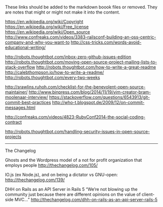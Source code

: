 These links should be added to the markdown boook files or removed. They are
notes that might or might not make it into the content.

https://en.wikipedia.org/wiki/Copyright
https://en.wikipedia.org/wiki/Free_license
https://en.wikipedia.org/wiki/Open_source
http://www.confreaks.com/videos/3383-railsconf-building-an-oss-centric-company-and-why-you-want-to
http://css-tricks.com/words-avoid-educational-writing/

http://robots.thoughtbot.com/inbox-zero-github-issues-edition
http://robots.thoughtbot.com/moving-open-source-project-mailing-lists-to-stack-overflow
http://robots.thoughtbot.com/how-to-write-a-great-readme
http://calebthompson.io/how-to-write-a-readme/
http://robots.thoughtbot.com/every-two-weeks

http://srawlins.ruhoh.com/checklist-for-the-benevolent-open-source-maintainer/
http://www.binpress.com/blog/2014/11/19/vim-creator-bram-moolenaar-interview/
https://stackoverflow.com/questions/6543913/git-commit-best-practices
http://who-t.blogspot.de/2009/12/on-commit-messages.html

http://confreaks.com/videos/4823-RubyConf2014-the-social-coding-contract

http://robots.thoughtbot.com/handling-security-issues-in-open-source-projects

---

The Changelog

Ghosts and the Wordpress model of a not for profit organization that employs
people
http://thechangelog.com/105/

IO.js (ex Node.js), and on being a dictator vs GNU-open:
http://thechangelog.com/139/

DHH on Rails as an API Server in Rails 5
“We’re not blowing up the community just because there are different opinions on
the value of client-side MVC...”
http://thechangelog.com/dhh-on-rails-as-an-api-server-rails-5
